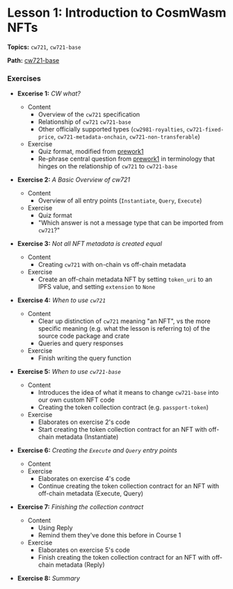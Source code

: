 # Lesson 1: Introduction to CosmWasm NFTs

**Topics:** `cw721`, `cw721-base`

**Path:** [cw721-base](https://github.com/CosmWasm/cw-nfts/tree/main/contracts/cw721-base)

### Exercises

- **Excerise 1:** _CW what?_
  - Content
    - Overview of the `cw721` specification
    - Relationship of `cw721` `cw721-base`
    - Other officially supported types (`cw2981-royalties`, `cw721-fixed-price`, `cw721-metadata-onchain`, `cw721-non-transferable`)
  - Exercise
    - Quiz format, modified from [prework1](https://github.com/phi-labs-ltd/area-52-course2-prework/blob/main/course-02-cw721/lesson-01_cw721-base_contract-structure/exercise-01/exercise-01.md)
    - Re-phrase central question from [prework1](https://github.com/phi-labs-ltd/area-52-course2-prework/blob/main/course-02-cw721/lesson-01_cw721-base_contract-structure/exercise-01/exercise-01.md) in terminology that hinges on the relationship of `cw721` to `cw721-base`

- **Exercise 2:** _A Basic Overview of cw721_
  - Content
    - Overview of all entry points (`Instantiate`, `Query`, `Execute`)
  - Exercise
    - Quiz format
    - "Which answer is not a message type that can be imported from `cw721`?"
  

- **Exercise 3:** _Not all NFT metadata is created equal_
  - Content 
    - Creating `cw721` with on-chain vs off-chain metadata
  - Exercise
    - Create an off-chain metadata NFT by setting `token_uri` to an IPFS value, and setting `extension` to `None`

- **Exercise 4:** _When to use `cw721`_
  - Content 
    - Clear up distinction of `cw721` meaning "an NFT", vs the more specific meaning (e.g. what the lesson is referring to) of the source code package and crate
    - Queries and query responses
  - Exercise
    - Finish writing the query function

- **Exercise 5:** _When to use `cw721-base`_
  - Content 
    - Introduces the idea of what it means to change `cw721-base` into our own custom NFT code
    - Creating the token collection contract (e.g. `passport-token`)
  - Exercise
    - Elaborates on exercise 2's code
    - Start creating the token collection contract for an NFT with off-chain metadata (Instantiate)

- **Exercise 6:** _Creating the `Execute` and `Query` entry points_
  - Content
  - Exercise
    - Elaborates on exercise 4's code
    - Continue creating the token collection contract for an NFT with off-chain metadata (Execute, Query)

- **Exercise 7:** _Finishing the collection contract_
  - Content
    - Using Reply
    - Remind them they've done this before in Course 1
  - Exercise
    - Elaborates on exercise 5's code
    - Finish creating the token collection contract for an NFT with off-chain metadata (Reply)
  
- **Exercise 8:** _Summary_